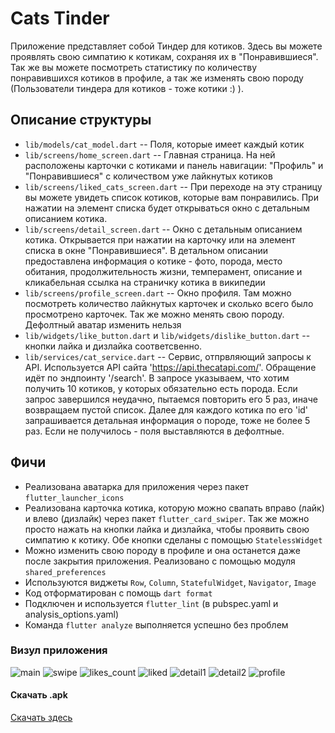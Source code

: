 # Cats Tinder

Приложение представляет собой Тиндер для котиков.
Здесь вы можете проявлять свою симпатию к котикам, сохраняя их в "Понравившиеся".
Так же вы можете посмотреть статистику по количеству понравившихся котиков в профиле, а так же
изменять свою породу (Пользователи тиндера для котиков - тоже котики :) ).

## Описание структуры

- `lib/models/cat_model.dart` -- Поля, которые имеет каждый котик
- `lib/screens/home_screen.dart` -- Главная страница. На ней расположены карточки с котиками и панель навигации: "Профиль" и "Понравившиеся" с количеством уже лайкнутых котиков
- `lib/screens/liked_cats_screen.dart` -- При переходе на эту страницу вы можете увидеть список котиков, которые вам понравились. При нажатии на элемент списка будет открываться окно с детальным описанием котика.
- `lib/screens/detail_screen.dart` -- Окно с детальным описанием котика. Открывается при нажатии на карточку или на элемент списка в окне "Понравившиеся". В детальном описании предоставлена информация о котике - фото, порода, место обитания, продолжительность жизни, темперамент, описание и кликабельная ссылка на страничку котика в википедии
- `lib/screens/profile_screen.dart` -- Окно профиля. Там можно посмотреть количество лайкнутых карточек и сколько всего было просмотрено карточек. Так же можно менять свою породу. Дефолтный аватар изменить нельзя
- `lib/widgets/like_button.dart` и `lib/widgets/dislike_button.dart` -- кнопки лайка и дизлайка соответсвенно. 
- `lib/services/cat_service.dart` -- Сервис, отпрвляющий запросы к API. Используется API сайта 'https://api.thecatapi.com/'. Обращение идёт по эндпоинту '/search'. В запросе указываем, что хотим получить 10 котиков, у которых обязательно есть порода. Если запрос завершился неудачно, пытаемся повторить его 5 раз, иначе возвращаем пустой список. Далее для каждого котика по его 'id' запрашивается детальная информация о породе, тоже не более 5 раз. Если не получилось - поля выставляются в дефолтные.  

## Фичи
- Реализована аватарка для приложения через пакет `flutter_launcher_icons`
- Реализована карточка котика, которую можно свапать вправо (лайк) и влево (дизлайк) через пакет `flutter_card_swiper`. Так же можно просто нажать на кнопки лайка и дизлайка, чтобы проявить свою симпатию к котику. Обе кнопки сделаны с помощью `StatelessWidget`
- Можно изменить свою породу в профиле и она останется даже после закрытия приложения. Реализовано с помощью модуля `shared_preferences`
- Используются виджеты `Row`, `Column`, `StatefulWidget`, `Navigator`, `Image`
- Код отформатирован с помощь `dart format`
- Подключен и используется `flutter_lint` (в pubspec.yaml и analysis_options.yaml)
- Команда `flutter analyze` выполняется успешно без проблем

### Визул приложения
![main](./examples_inerface/main.jpg)
![swipe](./examples_inerface/swipe.jpg)
![likes_count](./examples_inerface/likes_count.jpg)
![liked](./examples_inerface/liked.jpg)
![detail1](./examples_inerface/detail1.jpg)
![detail2](./examples_inerface/detail2.jpg)
![profile](./examples_inerface/profile.jpg)

#### Скачать .apk
[Скачать здесь](https://disk.yandex.ru/d/yyIkJKR0Y0Djig)